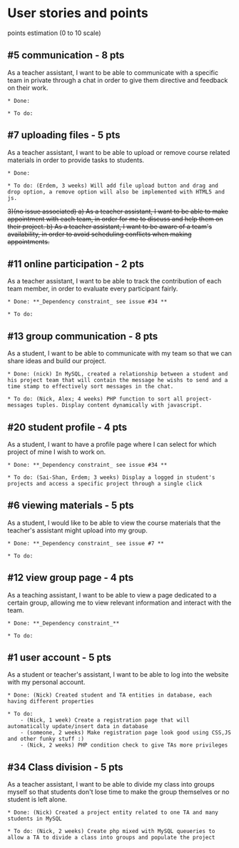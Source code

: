 # User stories and points
points estimation (0 to 10 scale)

## #5 communication - 8 pts
As a teacher assistant, I want to be able to communicate with a specific team
in private through a chat in order to give them directive and feedback on
their work.

	* Done: 

	* To do:

## #7 uploading files - 5 pts
As a teacher assistant, I want to be able to upload or remove course related
materials in order to provide tasks to students.

	* Done: 

	* To do: (Erdem, 3 weeks) Will add file upload button and drag and drop option, a remove option will also be implemented with HTML5 and js. 


~~3)(no issue associated)
	a) As a teacher assistant, I want to be able to make appointment with each team,
	in order for me to discuss and help them on their project.
	b) As a teacher assistant, I want to be aware of a team's availability, 
	in order to avoid scheduling conflicts when making appointments.~~

## #11 online participation - 2 pts
As a teacher assistant, I want to be able to track the contribution of each team member,
 in order to evaluate every participant fairly. 

 	* Done: **_Dependency constraint_ see issue #34 **

 	* To do: 

## #13 group communication - 8 pts
As a student, I want to be able to communicate with my team so that we can share ideas 
and build our project.

	* Done: (nick) In MySQL, created a relationship between a student and his project team that will contain the message he wishs to send and a time stamp to effectively sort messages in the chat.

	* To do: (Nick, Alex; 4 weeks) PHP function to sort all project-messages tuples. Display content dynamically with javascript.

## #20 student profile - 4 pts
As a student, I want to have a profile page where I can select for which project of mine 
I wish to work on. 

	* Done: **_Dependency constraint_ see issue #34 **

	* To do: (Sai-Shan, Erdem; 3 weeks) Display a logged in student's projects and access a specific project through a single click

## #6 viewing materials - 5 pts
As a student, I would like to be able to view the course materials that the teacher's assistant 
might upload into my group.
	
	* Done: **_Dependency constraint_ see issue #7 **

	* To do:

## #12 view group page - 4 pts
As a teaching assistant, I want to be able to view a page dedicated to a certain group, 
allowing me to view relevant information and interact with the team.

	* Done: **_Dependency constraint_**

	* To do:

## #1 user account - 5 pts
As a student or teacher's assistant, I want to be able to log into the website with my personal
account.

	* Done: (Nick) Created student and TA entities in database, each having different properties

	* To do: 
		- (Nick, 1 week) Create a registration page that will automatically update/insert data in database
		- (someone, 2 weeks) Make registration page look good using CSS,JS and other funky stuff :)
		- (Nick, 2 weeks) PHP condition check to give TAs more privileges

## #34 Class division - 5 pts
As a teacher assistant, I want to be able to divide my class into groups myself so that students don't lose time to make the group themselves or no student is left alone.

	* Done: (Nick) Created a project entity related to one TA and many students in MySQL
	
	* To do: (Nick, 2 weeks) Create php mixed with MySQL queueries to allow a TA to divide a class into groups and populate the project 
	
